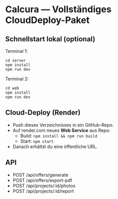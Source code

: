 # Calcura — Vollständiges CloudDeploy-Paket

## Schnellstart lokal (optional)
Terminal 1:
```
cd server
npm install
npm run dev
```
Terminal 2:
```
cd web
npm install
npm run dev
```

## Cloud-Deploy (Render)
- Push dieses Verzeichnisses in ein GitHub-Repo.
- Auf render.com neues **Web Service** aus Repo:
  - Build: `npm install && npm run build`
  - Start: `npm start`
- Danach erhältst du eine öffentliche URL.

## API
- POST /api/offers/generate
- POST /api/offers/export-pdf
- POST /api/projects/:id/photos
- POST /api/projects/:id/report
